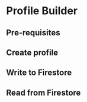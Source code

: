 # Profile Builder


## Pre-requisites


## Create profile


## Write to Firestore


## Read from Firestore
